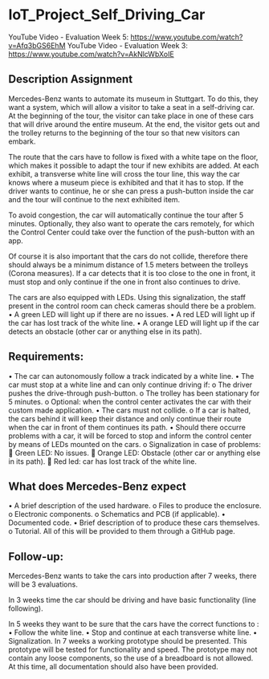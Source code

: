 # IoT_Project_Self_Driving_Car

YouTube Video - Evaluation Week 5:  https://www.youtube.com/watch?v=Afq3bGS6EhM
YouTube Video - Evaluation Week 3: https://www.youtube.com/watch?v=AkNlcWbXoIE


## Description Assignment

Mercedes-Benz wants to automate its museum in Stuttgart. To do this, they want a system, which will allow a visitor to take a seat in a self-driving car. At the beginning of the tour, the visitor can take place in one of these cars that will drive around the entire museum. At the end, the visitor gets out and the trolley returns to the beginning of the tour so that new visitors can embark.

The route that the cars have to follow is fixed with a white tape on the floor, which makes it possible to adapt the tour if new exhibits are added. At each exhibit, a transverse white line will cross the tour line, this way the car knows where a museum piece is exhibited and that it has to stop. If the driver wants to continue, he or she can press a push-button inside the car and the tour will continue to the next exhibited item. 

To avoid congestion, the car will automatically continue the tour after 5 minutes.
Optionally, they also want to operate the cars remotely, for which the Control Center could take over the function of the push-button with an app.

Of course it is also important that the cars do not collide, therefore there should always be a minimum distance of 1.5 meters between the trolleys (Corona measures). If a car detects that it is too close to the one in front, it must stop and only continue if the one in front also continues to drive.

The cars are also equipped with LEDs. Using this signalization, the staff present in the control room can check cameras should there be a problem. 
•	A green LED will light up if there are no issues.
•	A red LED will light up if the car has lost track of the white line.
•	A orange LED will light up if the car detects an obstacle (other car or anything else in its path).

## Requirements:
•	The car can autonomously follow a track indicated by a white line.
•	The car must stop at a white line and can only continue driving if:
o	The driver pushes the drive-through push-button.
o	The trolley has been stationary for 5 minutes.
o	Optional: when the control center activates the car with their custom made application.
•	The cars must not collide.
o	If a car is halted, the cars behind it will keep their distance and only continue their route when the car in front of them continues its path.
•	Should there occurre problems with a car, it will be forced to stop and inform the control center by means of LEDs mounted on the cars.
o	Signalization in case of problems:
	Green LED: No issues.
	Orange LED: Obstacle (other car or anything else in its path).
	Red led: car has lost track of the white line.

## What does Mercedes-Benz expect
•	A brief description of the used hardware.
o	Files to produce the enclosure.
o	Electronic components.
o	Schematics and PCB (if applicable).
•	Documented code.
•	Brief description of to produce these cars themselves.
o	Tutorial.
All of this will be provided to them through a GitHub page.

## Follow-up:
Mercedes-Benz wants to take the cars into production after 7 weeks, there will be 3 evaluations.

In 3 weeks time the car should be driving and have basic functionality (line following). 

In 5 weeks they want to be sure that the cars have the correct functions to :
•	Follow the white line.
•	Stop and continue at each transverse white line.
•	Signalization.
In 7 weeks a working prototype should be presented. This prototype will be tested for functionality and speed. The prototype may not contain any loose components, so the use of a breadboard is not allowed. At this time, all documentation should also have been provided.

